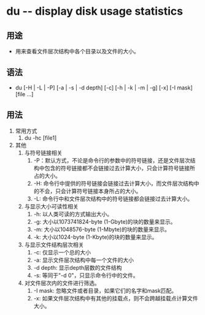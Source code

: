 
# du -- display disk usage statistics

## 用途
- 用来查看文件层次结构中各个目录以及文件的大小。

## 语法
- du [-H | -L | -P] [-a | -s | -d depth] [-c] [-h | -k | -m | -g] [-x] [-I mask] [file ...]

## 用法
1. 常用方式 
    1. du -hc [file1]
2. 其他
    1. 与符号链接相关
        1. -P：默认方式，不论是命令行的参数中的符号链接，还是文件层次结构中包含的符号链接都不会链接过去计算大小，只会计算符号链接所占的大小。
        2. -H: 命令行中提供的符号链接会链接过去计算大小，而文件层次结构中的不会，只会计算符号链接本身所占的大小。
        3. -L: 命令行中和文件层次结构中的符号链接都会链接过去计算大小。
    2. 与显示大小可读性相关
        1. -h: 以人类可读的方式输出大小。
        2. -g: 大小以1073741824-byte (1-Gbyte)的块的数量来显示。
        3. -m: 大小以1048576-byte (1-Mbyte)的块的数量来显示。
        4. -k: 大小以1024-byte (1-Kbyte)的块的数量来显示。
    3. 与显示文件结构层次相关
        1. -c: 仅显示一个总的大小
        2. -a: 显示文件层次结构中每一个文件的大小
        3. -d depth: 显示depth层数的文件结构
        4. -s: 等同于"-d 0"，只显示命令行中的文件。
    4. 对文件层次内的文件进行筛选。
        1. -I mask: 忽略文件或者目录，如果它们的名字和mask匹配。
        2. -x: 如果文件层次结构中有其他的挂载点，则不会跨越挂载点计算文件大小。
